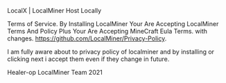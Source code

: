 LocalX | LocalMiner Host Locally


Terms of Service.
By Installing LocalMiner Your Are Accepting LocalMiner Terms And Policy
Plus Your Are Accepting MineCraft Eula Terms. with changes.
https://github.com/LocalMiner/Privacy-Policy.

I am fully aware about to privacy policy of localminer
and by installing or clicking next i accept them even if
they change in future.

Healer-op
LocalMiner Team 2021
